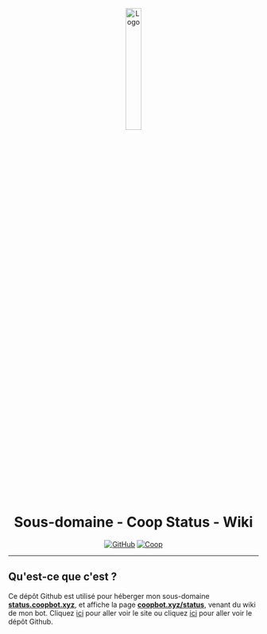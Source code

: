 <div align="center">
  <a href="https://status.coopbot.xyz"><img src="https://coopbot.xyz/images/coopbot.png" alt="Logo" width="25%" height="auto"></a>

  # Sous-domaine - Coop Status - Wiki
  [![GitHub](https://img.shields.io/badge/20syldev-333333?logo=Github&logoColor=white)](https://github.com/20syldev)
  [![Coop](https://img.shields.io/badge//doc&#8722;coopbot-3857ab)](https://github.com/20syldev/doc-coopbot)
</div>

---

## Qu'est-ce que c'est ?
Ce dépôt Github est utilisé pour héberger mon sous-domaine **[status.coopbot.xyz](https://status.coopbot.xyz)**, et affiche la page **[coopbot.xyz/status](https://coopbot.xyz/status)**, venant du wiki de mon bot.
Cliquez [ici](https://coopbot.xyz) pour aller voir le site ou cliquez [ici](https://github.com/20syldev/doc-coopbot) pour aller voir le dépôt Github.
